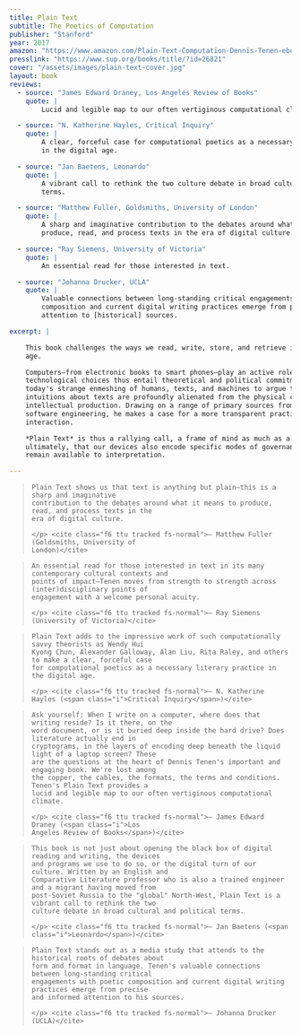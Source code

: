 ```yaml
---
title: Plain Text
subtitle: The Poetics of Computation
publisher: "Stanford"
year: 2017
amazon: "https://www.amazon.com/Plain-Text-Computation-Dennis-Tenen-ebook/dp/B072FGMXLY"
presslink: "https://www.sup.org/books/title/?id=26821"
cover: "/assets/images/plain-text-cover.jpg"
layout: book
reviews:
  - source: "James Edward Draney, Los Angeles Review of Books"
    quote: |
        Lucid and legible map to our often vertiginous computational climate.

  - source: "N. Katherine Hayles, Critical Inquiry"
    quote: |
        A clear, forceful case for computational poetics as a necessary literary practice
        in the digital age.

  - source: "Jan Baetens, Leonardo"
    quote: |
        A vibrant call to rethink the two culture debate in broad cultural and political
        terms.

  - source: "Matthew Fuller, Goldsmiths, University of London"
    quote: |
        A sharp and imaginative contribution to the debates around what it means to
        produce, read, and process texts in the era of digital culture.

  - source: "Ray Siemens, University of Victoria"
    quote: |
        An essential read for those interested in text.

  - source: "Johanna Drucker, UCLA"
    quote: |
        Valuable connections between long-standing critical engagements with poetic
        composition and current digital writing practices emerge from precise and informed
        attention to [historical] sources.

excerpt: |

    This book challenges the ways we read, write, store, and retrieve information in the digital
    age.

    Computers—from electronic books to smart phones—play an active role in our social lives. Our
    technological choices thus entail theoretical and political commitments. Dennis Tenen takes up
    today's strange enmeshing of humans, texts, and machines to argue that our most ingrained
    intuitions about texts are profoundly alienated from the physical contexts of their
    intellectual production. Drawing on a range of primary sources from both literary theory and
    software engineering, he makes a case for a more transparent practice of human–computer
    interaction.

    *Plain Text* is thus a rallying call, a frame of mind as much as a file format. It reminds us,
    ultimately, that our devices also encode specific modes of governance and control that must
    remain available to interpretation.

---
```


<div class="pa4">
  <blockquote class="athelas ml0 mt0 pl4 black-90 bl bw2 b--blue">
    <p class="f5 f4-m f3-l lh-copy measure mt0">

    Plain Text shows us that text is anything but plain―this is a sharp and imaginative
    contribution to the debates around what it means to produce, read, and process texts in the
    era of digital culture.

    </p> <cite class="f6 ttu tracked fs-normal">― Matthew Fuller (Goldsmiths, University of
    London)</cite>

  </blockquote>
</div>

<div class="pa4">
  <blockquote class="athelas ml0 mt0 pl4 black-90 bl bw2 b--red">
    <p class="f5 f4-m f3-l lh-copy measure mt0">

    An essential read for those interested in text in its many contemporary cultural contexts and
    points of impact―Tenen moves from strength to strength across (inter)disciplinary points of
    engagement with a welcome personal acuity.

    </p> <cite class="f6 ttu tracked fs-normal">― Ray Siemens (University of Victoria)</cite>

  </blockquote>
</div>

<div class="pa4">
  <blockquote class="athelas ml0 mt0 pl4 black-90 bl bw2 b--yellow">
    <p class="f5 f4-m f3-l lh-copy measure mt0">

    Plain Text adds to the impressive work of such computationally savvy theorists as Wendy Hui
    Kyong Chun, Alexander Galloway, Alan Liu, Rita Raley, and others to make a clear, forceful case
    for computational poetics as a necessary literary practice in the digital age.

    </p> <cite class="f6 ttu tracked fs-normal">― N. Katherine Hayles (<span class="i">Critical Inquiry</span>)</cite>

  </blockquote>
</div>

<div class="pa4">
  <blockquote class="athelas ml0 mt0 pl4 black-90 bl bw2 b--purple">
    <p class="f5 f4-m f3-l lh-copy measure mt0">

    Ask yourself: When I write on a computer, where does that writing reside? Is it there, on the
    word document, or is it buried deep inside the hard drive? Does literature actually end in
    cryptograms, in the layers of encoding deep beneath the liquid light of a laptop screen? These
    are the questions at the heart of Dennis Tenen's important and engaging book. We're lost among
    the copper, the cables, the formats, the terms and conditions. Tenen's Plain Text provides a
    lucid and legible map to our often vertiginous computational climate.

    </p> <cite class="f6 ttu tracked fs-normal">― James Edward Draney (<span class="i">Los
    Angeles Review of Books</span>)</cite>

  </blockquote>
</div>

<div class="pa4">
  <blockquote class="athelas ml0 mt0 pl4 black-90 bl bw2 b--pink">
    <p class="f5 f4-m f3-l lh-copy measure mt0">


    This book is not just about opening the black box of digital reading and writing, the devices
    and programs we use to do so, or the digital turn of our culture. Written by an English and
    Comparative Literature professor who is also a trained engineer and a migrant having moved from
    post-Soviet Russia to the "global" North-West, Plain Text is a vibrant call to rethink the two
    culture debate in broad cultural and political terms.

    </p> <cite class="f6 ttu tracked fs-normal">― Jan Baetens (<span class="i">Leonardo</span>)</cite>

  </blockquote>
</div>

<div class="pa4">
  <blockquote class="athelas ml0 mt0 pl4 black-90 bl bw2 b--green">
    <p class="f5 f4-m f3-l lh-copy measure mt0">


    Plain Text stands out as a media study that attends to the historical roots of debates about
    form and format in language. Tenen's valuable connections between long-standing critical
    engagements with poetic composition and current digital writing practices emerge from precise
    and informed attention to his sources.

    </p> <cite class="f6 ttu tracked fs-normal">― Johanna Drucker (UCLA)</cite>

  </blockquote>
</div>

